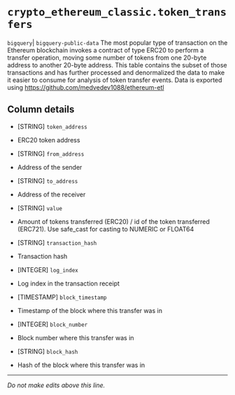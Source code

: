 # `crypto_ethereum_classic.token_transfers`
`bigquery`| `bigquery-public-data`
The most popular type of transaction on the Ethereum blockchain invokes a contract of type ERC20 to perform a transfer operation, moving some number of tokens from one 20-byte address to another 20-byte address.
This table contains the subset of those transactions and has further processed and denormalized the data to make it easier to consume for analysis of token transfer events.
Data is exported using https://github.com/medvedev1088/ethereum-etl


## Column details
* [STRING]    `token_address`
 - ERC20 token address
* [STRING]    `from_address`
 - Address of the sender
* [STRING]    `to_address`
 - Address of the receiver
* [STRING]    `value`
 - Amount of tokens transferred (ERC20) / id of the token transferred (ERC721). Use safe_cast for casting to NUMERIC or FLOAT64
* [STRING]    `transaction_hash`
 - Transaction hash
* [INTEGER]   `log_index`
 - Log index in the transaction receipt
* [TIMESTAMP] `block_timestamp`
 - Timestamp of the block where this transfer was in
* [INTEGER]   `block_number`
 - Block number where this transfer was in
* [STRING]    `block_hash`
 - Hash of the block where this transfer was in

-------------------------------------------------------------------------------
*Do not make edits above this line.*

